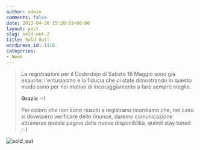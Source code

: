 ```yaml
---
author: admin
comments: false
date: 2013-04-30 15:20:03+00:00
layout: post
slug: sold-out-2
title: Sold Out!
wordpress_id: 1118
categories:
- News
---
```


<blockquote>Le registrazioni per il Coderdojo di Sabato 18 Maggio sono già esaurite: l'entusiasmo e la fiducia che ci state dimostrando in questo modo sono per noi motivo di incoraggiamento a fare sempre meglio.

**Grazie** :-)

Per coloro che non sono riusciti a registrarsi ricordiamo che, nel caso si dovessero verificare delle rinunce, daremo comunicazione attraverso queste pagine delle nuove disponibilità, quindi stay tuned ;-)</blockquote>


![sold_out](//coderdojomilano.it/wp-content/uploads/2013/03/sold_out1.jpg)
